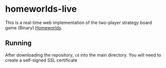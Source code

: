 # homeworlds-live

This is a real-time web implementation of the two-player strategy board game (Binary) [Homeworlds](https://www.looneylabs.com/games/homeworlds).

## Running

After downloading the repository, `cd` into the main directory. You will need to create a self-signed SSL certificate 
